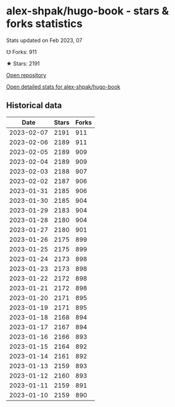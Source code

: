 # alex-shpak/hugo-book - stars & forks statistics

Stats updated on Feb 2023, 07

☋ Forks: 911

★ Stars: 2191

[Open repository](https://github.com/alex-shpak/hugo-book)

[Open detailed stats for alex-shpak/hugo-book](https://reviewgithub.com/rep/alex-shpak/hugo-book)

## Historical data
| Date | Stars | Forks |
|------|-------|-------|
| 2023-02-07 | 2191 | 911 | 
| 2023-02-06 | 2189 | 911 | 
| 2023-02-05 | 2189 | 909 | 
| 2023-02-04 | 2189 | 909 | 
| 2023-02-03 | 2188 | 907 | 
| 2023-02-02 | 2187 | 906 | 
| 2023-01-31 | 2185 | 906 | 
| 2023-01-30 | 2185 | 904 | 
| 2023-01-29 | 2183 | 904 | 
| 2023-01-28 | 2180 | 904 | 
| 2023-01-27 | 2180 | 901 | 
| 2023-01-26 | 2175 | 899 | 
| 2023-01-25 | 2175 | 899 | 
| 2023-01-24 | 2173 | 898 | 
| 2023-01-23 | 2173 | 898 | 
| 2023-01-22 | 2172 | 898 | 
| 2023-01-21 | 2172 | 898 | 
| 2023-01-20 | 2171 | 895 | 
| 2023-01-19 | 2171 | 895 | 
| 2023-01-18 | 2168 | 894 | 
| 2023-01-17 | 2167 | 894 | 
| 2023-01-16 | 2166 | 893 | 
| 2023-01-15 | 2164 | 892 | 
| 2023-01-14 | 2161 | 892 | 
| 2023-01-13 | 2159 | 893 | 
| 2023-01-12 | 2160 | 893 | 
| 2023-01-11 | 2159 | 891 | 
| 2023-01-10 | 2159 | 890 | 

